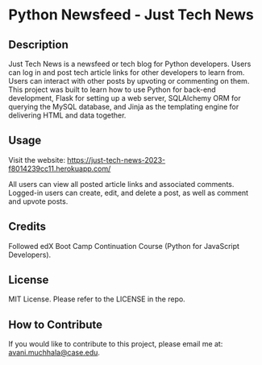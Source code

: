 # Python Newsfeed - Just Tech News

## Description
Just Tech News is a newsfeed or tech blog for Python developers. Users can log in and post tech article links for other developers to learn from. Users can interact with other posts by upvoting or commenting on them. This project was built to learn how to use Python for back-end development, Flask for setting up a web server, SQLAlchemy ORM for querying the MySQL database, and Jinja as the templating engine for delivering HTML and data together. 

## Usage
Visit the website: https://just-tech-news-2023-f8014239cc11.herokuapp.com/

All users can view all posted article links and associated comments. Logged-in users can create, edit, and delete a post, as well as comment and upvote posts.

## Credits
Followed edX Boot Camp Continuation Course (Python for JavaScript Developers).

## License
MIT License. Please refer to the LICENSE in the repo.

## How to Contribute
If you would like to contribute to this project, please email me at: avani.muchhala@case.edu.